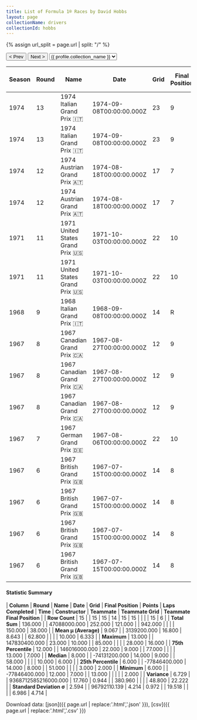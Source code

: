 ```yaml
---
title: List of Formula 1® Races by David Hobbs
layout: page
collectionName: drivers
collectionId: hobbs
---
```


{% assign url_split = page.url | split: "/" %}
<div id="collection-navigation">
<button onclick="selector.options[selector.selectedIndex-1].value && (window.location = selector.options[selector.selectedIndex-1].value);">&lt; Prev</button>
<button onclick="selector.options[selector.selectedIndex+1].value && (window.location = selector.options[selector.selectedIndex+1].value);">Next &gt;</button>
<select id="selector" onchange="this.options[this.selectedIndex].value && (window.location = this.options[this.selectedIndex].value);">
  {% for collectionId in site.data[page.collectionName].refs %}
    {% if collectionId == page.collectionId %}
      {% assign selected = "selected" %}
    {% else %}
      {% assign selected = "" %}
    {% endif %}
    {% assign profile = site.data[page.collectionName][collectionId].profile %}
    <option value="/f1/{{ page.collectionName }}/{{ collectionId }}/{{ url_split[4] }}" {{ selected }}>{{ profile.collection_name }}</option>
  {% endfor %}
</select>
</div>

| Season | Round | Name | Date | Grid | Final Position | Points | Laps Completed | Time | Constructor | Teammate | Teammate Grid | Teammate Final Position |
|--|--|--|--|--|--|--|--|--|--|--|--|--|
| 1974 | 13 | 1974 Italian Grand Prix 🇮🇹 | 1974-09-08T00:00:00.000Z | 23 | 9 | 0.0 | 51 |   | McLaren 🇬🇧 | [Emerson Fittipaldi 🇧🇷](/f1/drivers/emerson_fittipaldi) | 6 | 2 |
| 1974 | 13 | 1974 Italian Grand Prix 🇮🇹 | 1974-09-08T00:00:00.000Z | 23 | 9 | 0.0 | 51 |   | McLaren 🇬🇧 | [Denny Hulme 🇳🇿](/f1/drivers/hulme) | 19 | 6 |
| 1974 | 12 | 1974 Austrian Grand Prix 🇦🇹 | 1974-08-18T00:00:00.000Z | 17 | 7 | 0.0 | 53 |   | McLaren 🇬🇧 | [Denny Hulme 🇳🇿](/f1/drivers/hulme) | 10 | 2 |
| 1974 | 12 | 1974 Austrian Grand Prix 🇦🇹 | 1974-08-18T00:00:00.000Z | 17 | 7 | 0.0 | 53 |   | McLaren 🇬🇧 | [Emerson Fittipaldi 🇧🇷](/f1/drivers/emerson_fittipaldi) | 3 | R |
| 1971 | 11 | 1971 United States Grand Prix 🇺🇸 | 1971-10-03T00:00:00.000Z | 22 | 10 | 0.0 | 58 |   | McLaren 🇬🇧 | [Jo Bonnier 🇸🇪](/f1/drivers/bonnier) | 28 | 16 |
| 1971 | 11 | 1971 United States Grand Prix 🇺🇸 | 1971-10-03T00:00:00.000Z | 22 | 10 | 0.0 | 58 |   | McLaren 🇬🇧 | [Denny Hulme 🇳🇿](/f1/drivers/hulme) | 3 | R |
| 1968 | 9 | 1968 Italian Grand Prix 🇮🇹 | 1968-09-08T00:00:00.000Z | 14 | R | 0.0 | 42 |   | Honda 🇯🇵 | [John Surtees 🇬🇧](/f1/drivers/surtees) | 1 | R |
| 1967 | 8 | 1967 Canadian Grand Prix 🇨🇦 | 1967-08-27T00:00:00.000Z | 12 | 9 | 0.0 | 85 |   | BRM 🇬🇧 | [Mike Spence 🇬🇧](/f1/drivers/spence) | 10 | 5 |
| 1967 | 8 | 1967 Canadian Grand Prix 🇨🇦 | 1967-08-27T00:00:00.000Z | 12 | 9 | 0.0 | 85 |   | BRM 🇬🇧 | [Jackie Stewart 🇬🇧](/f1/drivers/stewart) | 9 | R |
| 1967 | 8 | 1967 Canadian Grand Prix 🇨🇦 | 1967-08-27T00:00:00.000Z | 12 | 9 | 0.0 | 85 |   | BRM 🇬🇧 | [Chris Irwin 🇬🇧](/f1/drivers/irwin) | 11 | R |
| 1967 | 7 | 1967 German Grand Prix 🇩🇪 | 1967-08-06T00:00:00.000Z | 22 | 10 | 0.0 | 13 |   | Lola 🇬🇧 | [Hubert Hahne 🇩🇪](/f1/drivers/hahne) | 14 | R |
| 1967 | 6 | 1967 British Grand Prix 🇬🇧 | 1967-07-15T00:00:00.000Z | 14 | 8 | 0.0 | 77 |   | BRM 🇬🇧 | [Chris Irwin 🇬🇧](/f1/drivers/irwin) | 13 | 7 |
| 1967 | 6 | 1967 British Grand Prix 🇬🇧 | 1967-07-15T00:00:00.000Z | 14 | 8 | 0.0 | 77 |   | BRM 🇬🇧 | [Mike Spence 🇬🇧](/f1/drivers/spence) | 11 | R |
| 1967 | 6 | 1967 British Grand Prix 🇬🇧 | 1967-07-15T00:00:00.000Z | 14 | 8 | 0.0 | 77 |   | BRM 🇬🇧 | [Jackie Stewart 🇬🇧](/f1/drivers/stewart) | 12 | R |
| 1967 | 6 | 1967 British Grand Prix 🇬🇧 | 1967-07-15T00:00:00.000Z | 14 | 8 | 0.0 | 77 |   | BRM 🇬🇧 | [Piers Courage 🇬🇧](/f1/drivers/courage) | 0 | W |

#### Statistic Summary

| **Column** | **Round** | **Name** | **Date** | **Grid** | **Final Position** | **Points** | **Laps Completed** | **Time** | **Constructor** | **Teammate** | **Teammate Grid** | **Teammate Final Position** |
| **Row Count** | 15 |  | 15 | 15 | 14 | 15 | 15 |  |  |  | 15 | 6 |
| **Total Sum** | 136.000 |  | 47088000.000 | 252.000 | 121.000 |  | 942.000 |  |  |  | 150.000 | 38.000 |
| **Mean μ (Average)** | 9.067 |  | 3139200.000 | 16.800 | 8.643 |  | 62.800 |  |  |  | 10.000 | 6.333 |
| **Maximum** | 13.000 |  | 147830400.000 | 23.000 | 10.000 |  | 85.000 |  |  |  | 28.000 | 16.000 |
| **75th Percentile** | 12.000 |  | 146016000.000 | 22.000 | 9.000 |  | 77.000 |  |  |  | 13.000 | 7.000 |
| **Median** | 8.000 |  | -74131200.000 | 14.000 | 9.000 |  | 58.000 |  |  |  | 10.000 | 6.000 |
| **25th Percentile** | 6.000 |  | -77846400.000 | 14.000 | 8.000 |  | 51.000 |  |  |  | 3.000 | 2.000 |
| **Minimum** | 6.000 |  | -77846400.000 | 12.000 | 7.000 |  | 13.000 |  |  |  |  | 2.000 |
| **Variance** | 6.729 |  | 9368712585216000.000 | 17.760 | 0.944 |  | 380.960 |  |  |  | 48.800 | 22.222 |
| **Standard Deviation σ** | 2.594 |  | 96792110.139 | 4.214 | 0.972 |  | 19.518 |  |  |  | 6.986 | 4.714 |

Download data: [json]({{ page.url | replace:'.html','.json' }}), [csv]({{ page.url | replace:'.html','.csv' }})
